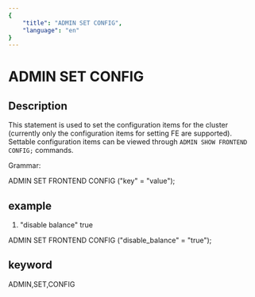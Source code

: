 ```yaml
---
{
    "title": "ADMIN SET CONFIG",
    "language": "en"
}
---
```


<!-- 
Licensed to the Apache Software Foundation (ASF) under one
or more contributor license agreements.  See the NOTICE file
distributed with this work for additional information
regarding copyright ownership.  The ASF licenses this file
to you under the Apache License, Version 2.0 (the
"License"); you may not use this file except in compliance
with the License.  You may obtain a copy of the License at

  http://www.apache.org/licenses/LICENSE-2.0

Unless required by applicable law or agreed to in writing,
software distributed under the License is distributed on an
"AS IS" BASIS, WITHOUT WARRANTIES OR CONDITIONS OF ANY
KIND, either express or implied.  See the License for the
specific language governing permissions and limitations
under the License.
-->

# ADMIN SET CONFIG
## Description

This statement is used to set the configuration items for the cluster (currently only the configuration items for setting FE are supported).
Settable configuration items can be viewed through `ADMIN SHOW FRONTEND CONFIG;` commands.

Grammar:

ADMIN SET FRONTEND CONFIG ("key" = "value");

## example

1. "disable balance" true

ADMIN SET FRONTEND CONFIG ("disable_balance" = "true");

## keyword
ADMIN,SET,CONFIG
